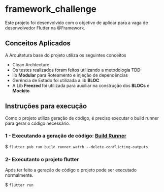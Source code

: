# framework_challenge

Este projeto foi desenvolvido com o objetivo de aplicar para a vaga de desenvolvedor Flutter na @Framework.

## Conceitos Aplicados

A Arquitetura base do projeto utiliza os seguintes conceitos

- Clean Archtecture
- Os testes realizados foram feitos utilizando a metodologia TDD
- lib **Modular** para Roteamento e injeção de dependências
- Gerência de Estado foi utilizada a lib **BLOC**
- A Lib **Freezed** foi utilizada para auxiliar na construção dos **BLOCs** e **Mockito**

## Instruções para execução

Como o projeto utiliza geração de código, é preciso executar o build runner para gerar o código necessário.

### 1 - Executando a geração de código: [Build Runner](https://pub.dev/packages/build_runner)

$ `flutter pub run build_runner watch --delete-conflicting-outputs`

### 2- Executanto o projeto flutter

Após ter feito a geração de código o projeto pode ser executado normalmente.

$ `flutter run`
